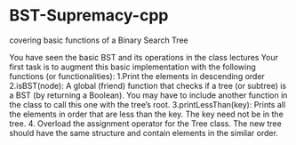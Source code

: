 # BST-Supremacy-cpp
covering basic functions of a Binary Search Tree

You have seen the basic BST and its operations in the class lectures
Your first task is to augment this basic implementation with the following functions (or
functionalities):
    1.Print the elements in descending order
    2.isBST(node): A global (friend) function that checks if a tree (or subtree) is a BST (by
      returning a Boolean). You may have to include another function in the class to call this one with
      the tree’s root.
    3.printLessThan(key): Prints all the elements in order that are less than the key. The key need
      not be in the tree.
    4. Overload the assignment operator for the Tree class. The new tree should have the same
      structure and contain elements in the similar order.
